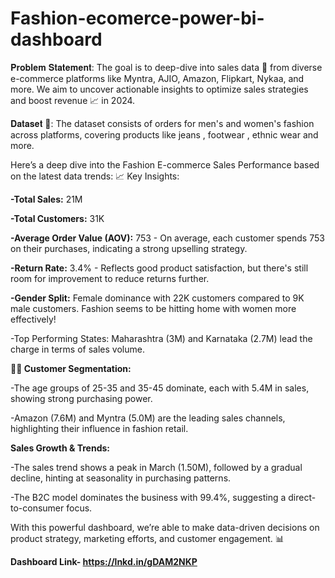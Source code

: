 # Fashion-ecomerce-power-bi-dashboard

𝐏𝐫𝐨𝐛𝐥𝐞𝐦 𝐒𝐭𝐚𝐭𝐞𝐦𝐞𝐧𝐭: The goal is to deep-dive into sales data 🛒 from diverse e-commerce platforms like Myntra, AJIO, Amazon, Flipkart, Nykaa, and more. We aim to uncover actionable insights to optimize sales strategies and boost revenue 📈 in 2024. 

𝐃𝐚𝐭𝐚𝐬𝐞𝐭 📂: The dataset consists of orders for men's and women's fashion across platforms, covering products like jeans , footwear , ethnic wear and more.

Here’s a deep dive into the Fashion E-commerce Sales Performance based on the latest data trends:
📈 Key Insights:

**-Total Sales:** 21M

**-Total Customers:** 31K

**-Average Order Value (AOV):** 753 - On average, each customer spends 753 on their purchases, indicating a strong upselling strategy.

**-Return Rate:** 3.4% - Reflects good product satisfaction, but there's still room for improvement to reduce returns further.

**-Gender Split:** Female dominance with 22K customers compared to 9K male customers. Fashion seems to be hitting home with women more effectively!

-Top Performing States: Maharashtra (3M) and Karnataka (2.7M) lead the charge in terms of sales volume.

**👩‍💻 Customer Segmentation:**

-The age groups of 25-35 and 35-45 dominate, each with 5.4M in sales, showing strong purchasing power.

-Amazon (7.6M) and Myntra (5.0M) are the leading sales channels, highlighting their influence in fashion retail.

**Sales Growth & Trends:**

-The sales trend shows a peak in March (1.50M), followed by a gradual decline, hinting at seasonality in purchasing patterns.

-The B2C model dominates the business with 99.4%, suggesting a direct-to-consumer focus.

With this powerful dashboard, we’re able to make data-driven decisions on product strategy, marketing efforts, and customer engagement. 📊

**Dashboard Link- https://lnkd.in/gDAM2NKP**


